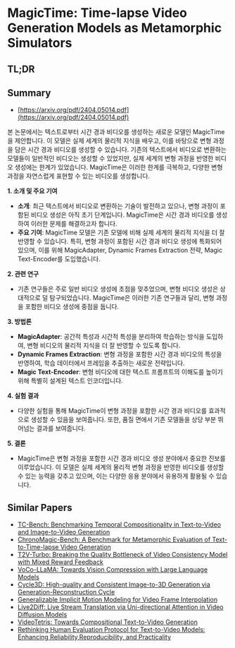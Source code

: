 # MagicTime: Time-lapse Video Generation Models as Metamorphic Simulators
## TL;DR
## Summary
- [https://arxiv.org/pdf/2404.05014.pdf](https://arxiv.org/pdf/2404.05014.pdf)

본 논문에서는 텍스트로부터 시간 경과 비디오를 생성하는 새로운 모델인 MagicTime을 제안합니다. 이 모델은 실제 세계의 물리적 지식을 배우고, 이를 바탕으로 변형 과정을 담은 시간 경과 비디오를 생성할 수 있습니다. 기존의 텍스트에서 비디오로 변환하는 모델들이 일반적인 비디오는 생성할 수 있었지만, 실제 세계의 변형 과정을 반영한 비디오 생성에는 한계가 있었습니다. MagicTime은 이러한 한계를 극복하고, 다양한 변형 과정을 자연스럽게 표현할 수 있는 비디오를 생성합니다.

**1. 소개 및 주요 기여**
- **소개**: 최근 텍스트에서 비디오로 변환하는 기술이 발전하고 있으나, 변형 과정이 포함된 비디오 생성은 아직 초기 단계입니다. MagicTime은 시간 경과 비디오를 생성하여 이러한 문제를 해결하고자 합니다.
- **주요 기여**: MagicTime 모델은 기존 모델에 비해 실제 세계의 물리적 지식을 더 잘 반영할 수 있습니다. 특히, 변형 과정이 포함된 시간 경과 비디오 생성에 특화되어 있으며, 이를 위해 MagicAdapter, Dynamic Frames Extraction 전략, Magic Text-Encoder를 도입했습니다.

**2. 관련 연구**
- 기존 연구들은 주로 일반 비디오 생성에 초점을 맞추었으며, 변형 비디오 생성은 상대적으로 덜 탐구되었습니다. MagicTime은 이러한 기존 연구들과 달리, 변형 과정을 포함한 비디오 생성에 중점을 둡니다.

**3. 방법론**
- **MagicAdapter**: 공간적 특성과 시간적 특성을 분리하여 학습하는 방식을 도입하여, 변형 비디오의 물리적 지식을 더 잘 반영할 수 있도록 합니다.
- **Dynamic Frames Extraction**: 변형 과정을 포함한 시간 경과 비디오의 특성을 반영하여, 학습 데이터에서 프레임을 추출하는 새로운 전략입니다.
- **Magic Text-Encoder**: 변형 비디오에 대한 텍스트 프롬프트의 이해도를 높이기 위해 특별히 설계된 텍스트 인코더입니다.

**4. 실험 결과**
- 다양한 실험을 통해 MagicTime이 변형 과정을 포함한 시간 경과 비디오를 효과적으로 생성할 수 있음을 보여줍니다. 또한, 품질 면에서 기존 모델들을 상당 부분 뛰어넘는 결과를 보여줍니다.

**5. 결론**
- MagicTime은 변형 과정을 포함한 시간 경과 비디오 생성 분야에서 중요한 진보를 이루었습니다. 이 모델은 실제 세계의 물리적 변형 과정을 반영한 비디오를 생성할 수 있는 능력을 갖추고 있으며, 이는 다양한 응용 분야에서 유용하게 활용될 수 있습니다.

## Similar Papers
- [TC-Bench: Benchmarking Temporal Compositionality in Text-to-Video and Image-to-Video Generation](2406.08656.md)
- [ChronoMagic-Bench: A Benchmark for Metamorphic Evaluation of Text-to-Time-lapse Video Generation](2406.18522.md)
- [T2V-Turbo: Breaking the Quality Bottleneck of Video Consistency Model with Mixed Reward Feedback](2405.18750.md)
- [VoCo-LLaMA: Towards Vision Compression with Large Language Models](2406.12275.md)
- [Cycle3D: High-quality and Consistent Image-to-3D Generation via Generation-Reconstruction Cycle](2407.19548.md)
- [Generalizable Implicit Motion Modeling for Video Frame Interpolation](2407.08680.md)
- [Live2Diff: Live Stream Translation via Uni-directional Attention in Video Diffusion Models](2407.08701.md)
- [VideoTetris: Towards Compositional Text-to-Video Generation](2406.04277.md)
- [Rethinking Human Evaluation Protocol for Text-to-Video Models: Enhancing Reliability,Reproducibility, and Practicality](2406.08845.md)
